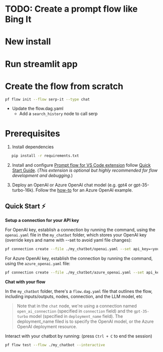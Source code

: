 # TODO: Create a prompt flow like Bing It

# New install

# Run streamlit app

# Create the flow from scratch

```bash
pf flow init --flow serp-it --type chat

```

- Update the flow.dag.yaml
    - Add a `search_history` node to call serp


# Prerequisites
1. Install dependencies
```bash
   pip install -r requirements.txt
```

2. Install and configure [Prompt flow for VS Code extension](https://marketplace.visualstudio.com/items?itemName=prompt-flow.prompt-flow) follow [Quick Start Guide](https://microsoft.github.io/promptflow/how-to-guides/quick-start.html). (_This extension is optional but highly recommended for flow development and debugging._)

3. Deploy an OpenAI or Azure OpenAI chat model (e.g. gpt4 or gpt-35-turbo-16k).  Follow the [how-to](https://learn.microsoft.com/en-us/azure/ai-services/openai/how-to/create-resource?pivots=web-portal) for an Azure OpenAI example.

## Quick Start ⚡

**Setup a connection for your API key**

For OpenAI key, establish a connection by running the command, using the `openai.yaml` file in the `my_chatbot` folder, which stores your OpenAI key (override keys and name with --set to avoid yaml file changes):

```sh
pf connection create --file ./my_chatbot/openai.yaml --set api_key=<your_api_key> --name open_ai_connection
```

For Azure OpenAI key, establish the connection by running the command, using the `azure_openai.yaml` file:

```sh
pf connection create --file ./my_chatbot/azure_openai.yaml --set api_key=<your_api_key> api_base=<your_api_base> --name open_ai_connection
```

**Chat with your flow**

In the `my_chatbot` folder, there's a `flow.dag.yaml` file that outlines the flow, including inputs/outputs, nodes,  connection, and the LLM model, etc

> Note that in the `chat` node, we're using a connection named `open_ai_connection` (specified in `connection` field) and the `gpt-35-turbo` model (specified in `deployment_name` field). The deployment_name filed is to specify the OpenAI model, or the Azure OpenAI deployment resource.

Interact with your chatbot by running: (press `Ctrl + C` to end the session)

```sh
pf flow test --flow ./my_chatbot --interactive
```